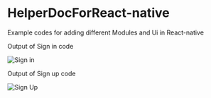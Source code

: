 # HelperDocForReact-native
Example codes for adding different Modules and Ui in React-native

Output of Sign in code 

![Sign in](https://user-images.githubusercontent.com/32322865/155077299-a3e6660c-3b15-4a83-9796-7631ebdd14dd.png)

Output of Sign up code

![Sign Up](https://user-images.githubusercontent.com/32322865/155079704-3b463b84-be97-4813-b6ec-cd64928c2357.png)



